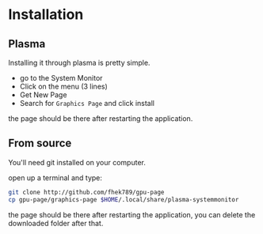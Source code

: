 # Installation

## Plasma

Installing it through plasma is pretty simple.

- go to the System Monitor
- Click on the menu (3 lines)
- Get New Page
- Search for `Graphics Page` and click install

the page should be there after restarting the application.

## From source

You'll need git installed on your computer.

open up a terminal and type:
```bash
git clone http://github.com/fhek789/gpu-page
cp gpu-page/graphics-page $HOME/.local/share/plasma-systemmonitor
```

the page should be there after restarting the application, you can delete the downloaded folder after that.
